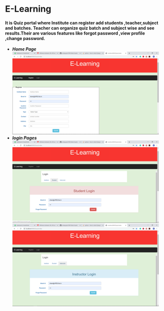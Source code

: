# E-Learning
#### It is Quiz portal where Institute can register add students ,teacher,subject and batches. Teacher can organize quiz batch and subject wise and see results.Their are various features like forgot password ,view profile ,change password. 
- ***Home Page*** 
![Home Page](https://github.com/rahulgupta1999/E-Learning/blob/master/Output/Screenshot%20(5).png)
- ***login Pages***
![Home Page](https://github.com/rahulgupta1999/E-Learning/blob/master/Output/Screenshot%20(6).png)
![Home Page](https://github.com/rahulgupta1999/E-Learning/blob/master/Output/Screenshot%20(7).png)
